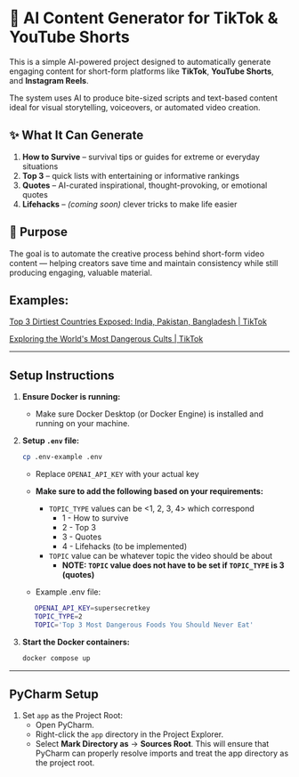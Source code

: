 # 🧠 AI Content Generator for TikTok & YouTube Shorts

This is a simple AI-powered project designed to automatically generate engaging content for short-form platforms like **TikTok**, **YouTube Shorts**, and **Instagram Reels**.

The system uses AI to produce bite-sized scripts and text-based content ideal for visual storytelling, voiceovers, or automated video creation.

## ✨ What It Can Generate

1. **How to Survive** – survival tips or guides for extreme or everyday situations  
2. **Top 3** – quick lists with entertaining or informative rankings  
3. **Quotes** – AI-curated inspirational, thought-provoking, or emotional quotes  
4. **Lifehacks** – *(coming soon)* clever tricks to make life easier  

## 🚀 Purpose

The goal is to automate the creative process behind short-form video content — helping creators save time and maintain consistency while still producing engaging, valuable material.

## Examples:
[Top 3 Dirtiest Countries Exposed: India, Pakistan, Bangladesh | TikTok](https://www.tiktok.com/@ripples_of_the_web/video/7486178093724454190)


[Exploring the World's Most Dangerous Cults | TikTok](https://www.tiktok.com/@ripples_of_the_web/video/7489586758729125166)

---

## Setup Instructions

1. **Ensure Docker is running:**
   * Make sure Docker Desktop (or Docker Engine) is installed and running on your machine.


2. **Setup ```.env``` file:**
   ```bash
   cp .env-example .env
   ```
   * Replace ```OPENAI_API_KEY``` with your actual key
   * **Make sure to add the following based on your requirements:**
     * ```TOPIC_TYPE``` values can be <1, 2, 3, 4> which correspond 
       * 1 - How to survive
       * 2 - Top 3
       * 3 - Quotes
       * 4 - Lifehacks (to be implemented)
     * ```TOPIC``` value can be whatever topic the video should be about
       * **NOTE: ```TOPIC``` value does not have to be set if ```TOPIC_TYPE``` is 3 (quotes)**
     
   * Example .env file:
   ```bash
      OPENAI_API_KEY=supersecretkey
      TOPIC_TYPE=2
      TOPIC='Top 3 Most Dangerous Foods You Should Never Eat'
      ```

3. **Start the Docker containers:**
    ```bash
   docker compose up 
    ```

---
## PyCharm Setup

1. Set ```app``` as the Project Root:
   * Open PyCharm.
   * Right-click the ```app``` directory in the Project Explorer.
   * Select **Mark Directory as** → **Sources Root**. This will ensure that PyCharm can properly resolve imports and treat the app directory as the project root.
